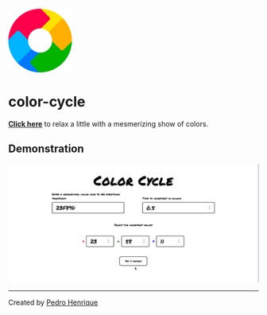 ![color-cycle](./public/images/icon.png)

# color-cycle

**[Click here](https://pedro-henrique-sb.github.io/color-cycle/)** to relax a little with a mesmerizing show of colors.

## Demonstration

![demo](./public/images/demo.gif)

---

Created by [Pedro Henrique](https://github.com/pedro-henrique-sb/)
